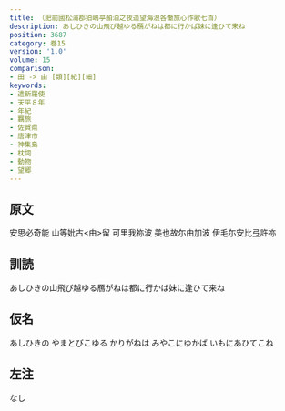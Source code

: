 ```yaml
---
title: （肥前國松浦郡狛嶋亭舶泊之夜遥望海浪各慟旅心作歌七首）
description: あしひきの山飛び越ゆる鴈がねは都に行かば妹に逢ひて来ね
position: 3687
category: 巻15
version: '1.0'
volume: 15
comparison:
- 田 -> 由 [類][紀][細]
keywords:
- 遣新羅使
- 天平８年
- 年紀
- 羈旅
- 佐賀県
- 唐津市
- 神集島
- 枕詞
- 動物
- 望郷
---
```


## 原文

安思必奇能 山等妣古<由>留 可里我祢波 美也故尓由加波 伊毛尓安比弖許祢

## 訓読

あしひきの山飛び越ゆる鴈がねは都に行かば妹に逢ひて来ね

## 仮名

あしひきの やまとびこゆる かりがねは みやこにゆかば いもにあひてこね

## 左注

なし
